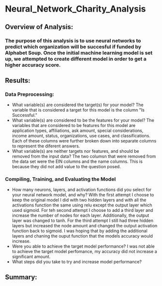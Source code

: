 # Neural_Network_Charity_Analysis
## Overview of Analysis:
### The purpose of this analysis is to use neural networks to predict which organization will be succesful if funded by Alphabet Soup. Once the initial machine learning model is set up, we attempted to create different model in order to get a higher accuracy score.
## Results:
### Data Preprocessing:
* What variable(s) are considered the target(s) for your model?
The variable that is considered a target for this model is the column "Is Successful."
* What variable(s) are considered to be the features for your model?
The variables that are considered to be features for this model are application types, affiliations, ask amount, special considerations, income amount, status, organizations, use cases, and classifications. Each of these columns were further broken down into separate columns to represent the diferent answers.
* What variable(s) are neither targets nor features, and should be removed from the input data?
The two columsn that were removed from the data set were the EIN columns and the name columns. This is because they did not add value to the question posed.
### Compiling, Training, and Evaluating the Model
* How many neurons, layers, and activation functions did you select for your neural network model, and why?
With the first attempt I choose to keep the original model I did with two hidden layers and with all the activations function the same using relu except the output layer which used sigmoid. For teh second attempt I choose to add a third layer and increase the number of nodes for each layer. Additionally, the output layer was changed to tanh. For the third attempt I still had three hidden layers but increased the node amount and changed the output  activation function back to sigmoid. I was hoping that by adding the additional layers and chaning the ouput function that the models accuracy would increase.
* Were you able to achieve the target model performance?
I was not able to achieve the target model perfomance, my accuracy did not increase a significant amount.
* What steps did you take to try and increase model performance?

## Summary:

